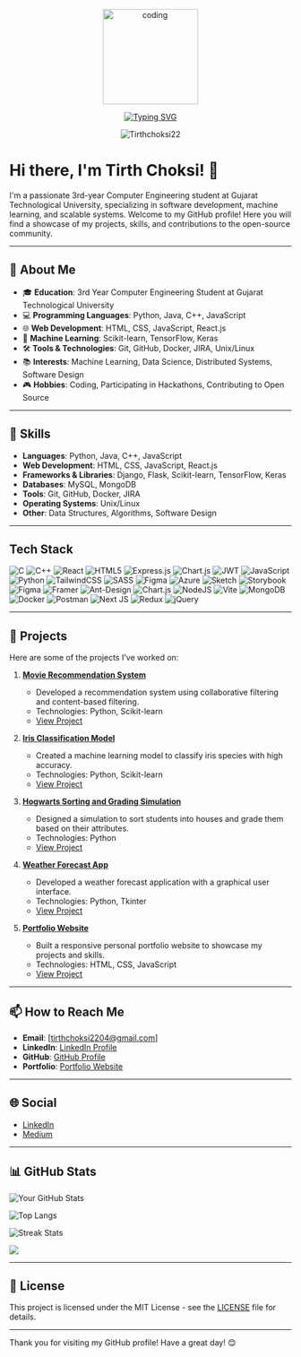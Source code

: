 <p align="center">
<img align="center" alt="coding" width="170" src="https://steamuserimages-a.akamaihd.net/ugc/1631947648964785474/81CBA15178466DD47195A239232202E78987B714/?imw=637&imh=358&ima=fit&impolicy=Letterbox&imcolor=%23000000&letterbox=true">
</p>

<div align="center"> 
  
[![Typing SVG](https://readme-typing-svg.demolab.com?font=Jetbrains+Mono&weight=700&duration=1500&pause=1000&center=true&vCenter=true&width=435&lines=Hi+%F0%9F%91%8B%2C+I'm+Tirth+Choksi;I'm+an+Web+Developer...;%F0%9F%8C%90+Backend+Developer;%F0%9F%8E%A8+Computer+Engineer+;%F0%9F%90%A7M+Enthusiast+;Nice+to+meet+you+%F0%9F%98%8A%F0%9F%91%8B)](https://git.io/typing-svg)

<img src="https://komarev.com/ghpvc/?username=Tirthchoksi22&label=Profile%20views&color=5689f5&style=for-the-badge" alt="Tirthchoksi22" /> 

</div>


# Hi there, I'm Tirth Choksi! 👋

I'm a passionate 3rd-year Computer Engineering student at Gujarat Technological University, specializing in software development, machine learning, and scalable systems. Welcome to my GitHub profile! Here you will find a showcase of my projects, skills, and contributions to the open-source community.

---

## 🚀 About Me

- 🎓 **Education**: 3rd Year Computer Engineering Student at Gujarat Technological University
- 💻 **Programming Languages**: Python, Java, C++, JavaScript
- 🌐 **Web Development**: HTML, CSS, JavaScript, React.js
- 🤖 **Machine Learning**: Scikit-learn, TensorFlow, Keras
- 🛠 **Tools & Technologies**: Git, GitHub, Docker, JIRA, Unix/Linux
- 📚 **Interests**: Machine Learning, Data Science, Distributed Systems, Software Design
- 🎮 **Hobbies**: Coding, Participating in Hackathons, Contributing to Open Source

---

## 🔧 Skills

- **Languages**: Python, Java, C++, JavaScript
- **Web Development**: HTML, CSS, JavaScript, React.js
- **Frameworks & Libraries**: Django, Flask, Scikit-learn, TensorFlow, Keras
- **Databases**: MySQL, MongoDB
- **Tools**: Git, GitHub, Docker, JIRA
- **Operating Systems**: Unix/Linux
- **Other**: Data Structures, Algorithms, Software Design

---
## Tech Stack
![C](https://img.shields.io/badge/c-%2300599C.svg?style=for-the-badge&logo=c&logoColor=white) ![C++](https://img.shields.io/badge/c++-%2300599C.svg?style=for-the-badge&logo=c%2B%2B&logoColor=white) ![React](https://img.shields.io/badge/react-%2320232a.svg?style=for-the-badge&logo=react&logoColor=%2361DAFB) ![HTML5](https://img.shields.io/badge/html5-%23E34F26.svg?style=for-the-badge&logo=html5&logoColor=white) ![Express.js](https://img.shields.io/badge/express.js-%23404d59.svg?style=for-the-badge&logo=express&logoColor=%2361DAFB) ![Chart.js](https://img.shields.io/badge/chart.js-F5788D.svg?style=for-the-badge&logo=chart.js&logoColor=white) ![JWT](https://img.shields.io/badge/JWT-black?style=for-the-badge&logo=JSON%20web%20tokens) ![JavaScript](https://img.shields.io/badge/javascript-%23323330.svg?style=for-the-badge&logo=javascript&logoColor=%23F7DF1E) ![Python](https://img.shields.io/badge/python-3670A0?style=for-the-badge&logo=python&logoColor=ffdd54) ![TailwindCSS](https://img.shields.io/badge/tailwindcss-%2338B2AC.svg?style=for-the-badge&logo=tailwind-css&logoColor=white) ![SASS](https://img.shields.io/badge/SASS-hotpink.svg?style=for-the-badge&logo=SASS&logoColor=white) ![Figma](https://img.shields.io/badge/figma-%23F24E1E.svg?style=for-the-badge&logo=figma&logoColor=white) ![Azure](https://img.shields.io/badge/azure-%230072C6.svg?style=for-the-badge&logo=microsoftazure&logoColor=white) ![Sketch](https://img.shields.io/badge/Sketch-FFB387?style=for-the-badge&logo=sketch&logoColor=black) ![Storybook](https://img.shields.io/badge/-Storybook-FF4785?style=for-the-badge&logo=storybook&logoColor=white) ![Figma](https://img.shields.io/badge/figma-%23F24E1E.svg?style=for-the-badge&logo=figma&logoColor=white) ![Framer](https://img.shields.io/badge/Framer-black?style=for-the-badge&logo=framer&logoColor=blue) ![Ant-Design](https://img.shields.io/badge/-AntDesign-%230170FE?style=for-the-badge&logo=ant-design&logoColor=white) ![Chart.js](https://img.shields.io/badge/chart.js-F5788D.svg?style=for-the-badge&logo=chart.js&logoColor=white) ![NodeJS](https://img.shields.io/badge/node.js-6DA55F?style=for-the-badge&logo=node.js&logoColor=white) ![Vite](https://img.shields.io/badge/vite-%23646CFF.svg?style=for-the-badge&logo=vite&logoColor=white) ![MongoDB](https://img.shields.io/badge/MongoDB-%234ea94b.svg?style=for-the-badge&logo=mongodb&logoColor=white) ![Docker](https://img.shields.io/badge/docker-%230db7ed.svg?style=for-the-badge&logo=docker&logoColor=white) ![Postman](https://img.shields.io/badge/Postman-FF6C37?style=for-the-badge&logo=postman&logoColor=white) ![Next JS](https://img.shields.io/badge/Next-black?style=for-the-badge&logo=next.js&logoColor=white) ![Redux](https://img.shields.io/badge/redux-%23593d88.svg?style=for-the-badge&logo=redux&logoColor=white) ![jQuery](https://img.shields.io/badge/jquery-%230769AD.svg?style=for-the-badge&logo=jquery&logoColor=white)

---

## 🌟 Projects

Here are some of the projects I've worked on:

1. **[Movie Recommendation System](https://github.com/YourUsername/Movie-Recommendation-System)**
   - Developed a recommendation system using collaborative filtering and content-based filtering.
   - Technologies: Python, Scikit-learn
   - [View Project](https://github.com/YourUsername/Movie-Recommendation-System)

2. **[Iris Classification Model](https://github.com/YourUsername/Iris-Classification-Model)**
   - Created a machine learning model to classify iris species with high accuracy.
   - Technologies: Python, Scikit-learn
   - [View Project](https://github.com/YourUsername/Iris-Classification-Model)

3. **[Hogwarts Sorting and Grading Simulation](https://github.com/YourUsername/Hogwarts-Sorting-Grading-Simulation)**
   - Designed a simulation to sort students into houses and grade them based on their attributes.
   - Technologies: Python
   - [View Project](https://github.com/YourUsername/Hogwarts-Sorting-Grading-Simulation)

4. **[Weather Forecast App](https://github.com/YourUsername/Weather-Forecast-App)**
   - Developed a weather forecast application with a graphical user interface.
   - Technologies: Python, Tkinter
   - [View Project](https://github.com/YourUsername/Weather-Forecast-App)

5. **[Portfolio Website](https://github.com/YourUsername/Portfolio-Website)**
   - Built a responsive personal portfolio website to showcase my projects and skills.
   - Technologies: HTML, CSS, JavaScript
   - [View Project](https://tirth-choksi.netlify.app/)

---

## 📫 How to Reach Me

- **Email**: [tirthchoksi2204@gmail.com]
- **LinkedIn**: [LinkedIn Profile](https://www.linkedin.com/in/tirth-choksi-44667b1b8)
- **GitHub**: [GitHub Profile](https://github.com/Tirthchoksi22)
- **Portfolio**: [Portfolio Website](https://tirth-choksi.netlify.app/)

---

## 🌐 Social

- [LinkedIn](https://www.linkedin.com/in/tirth-choksi-44667b1b8)
- [Medium](https://medium.com/@tirthchoksi2204)

---

## 📊 GitHub Stats

![Your GitHub Stats](https://github-readme-stats.vercel.app/api?username=Tirthchoksi22&show_icons=true&theme=radical)

![Top Langs](https://github-readme-stats.vercel.app/api/top-langs/?username=Tirthchoksi22&layout=compact&theme=radical)

![Streak Stats](https://github-readme-streak-stats.herokuapp.com/?user=Tirthchoksi22&theme=radical)

![](https://github-profile-trophy.vercel.app/?username=Tirthchoksi22&theme=onedark&no-frame=false&no-bg=false&margin-w=4)

---

## 📝 License

This project is licensed under the MIT License - see the [LICENSE](https://github.com/YourUsername/YourRepository/blob/main/LICENSE) file for details.

---

Thank you for visiting my GitHub profile! Have a great day! 😊

